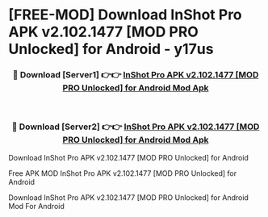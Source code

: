 # [FREE-MOD] Download InShot Pro APK v2.102.1477 [MOD PRO Unlocked] for Android - y17us


<div align="center">
<h3>🔴 Download [Server1] 👉👉 <a href="https://apk-comot.site?title=InShot_Pro_APK_v2.102.1477_[MOD_PRO_Unlocked]_for_Android">InShot Pro APK v2.102.1477 [MOD PRO Unlocked] for Android Mod Apk</a></h3><br>

<h3>🔴 Download [Server2] 👉👉 <a href="https://apk-comot.site?title=InShot_Pro_APK_v2.102.1477_[MOD_PRO_Unlocked]_for_Android">InShot Pro APK v2.102.1477 [MOD PRO Unlocked] for Android Mod Apk</a></h3>
</div>



Download InShot Pro APK v2.102.1477 [MOD PRO Unlocked] for Android 

Free APK MOD InShot Pro APK v2.102.1477 [MOD PRO Unlocked] for Android 

Download InShot Pro APK v2.102.1477 [MOD PRO Unlocked] for Android Mod For Android
